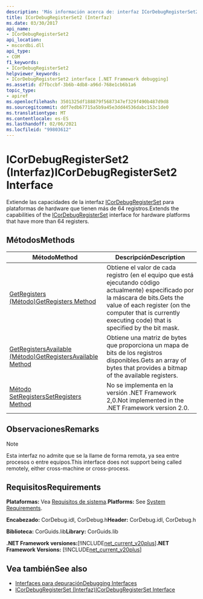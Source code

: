 ```yaml
---
description: 'Más información acerca de: interfaz ICorDebugRegisterSet2'
title: ICorDebugRegisterSet2 (Interfaz)
ms.date: 03/30/2017
api_name:
- ICorDebugRegisterSet2
api_location:
- mscordbi.dll
api_type:
- COM
f1_keywords:
- ICorDebugRegisterSet2
helpviewer_keywords:
- ICorDebugRegisterSet2 interface [.NET Framework debugging]
ms.assetid: d7fbccbf-3b6b-4db8-a96d-768e1cb6b1a6
topic_type:
- apiref
ms.openlocfilehash: 3501325df188879f5687347ef329f490b487d9d8
ms.sourcegitcommit: ddf7edb67715a5b9a45e3dd44536dabc153c1de0
ms.translationtype: MT
ms.contentlocale: es-ES
ms.lasthandoff: 02/06/2021
ms.locfileid: "99803612"
---
```

# <a name="icordebugregisterset2-interface"></a><span data-ttu-id="7b93a-103">ICorDebugRegisterSet2 (Interfaz)</span><span class="sxs-lookup"><span data-stu-id="7b93a-103">ICorDebugRegisterSet2 Interface</span></span>

<span data-ttu-id="7b93a-104">Extiende las capacidades de la interfaz [ICorDebugRegisterSet](icordebugregisterset-interface.md) para plataformas de hardware que tienen más de 64 registros.</span><span class="sxs-lookup"><span data-stu-id="7b93a-104">Extends the capabilities of the [ICorDebugRegisterSet](icordebugregisterset-interface.md) interface for hardware platforms that have more than 64 registers.</span></span>  
  
## <a name="methods"></a><span data-ttu-id="7b93a-105">Métodos</span><span class="sxs-lookup"><span data-stu-id="7b93a-105">Methods</span></span>  
  
|<span data-ttu-id="7b93a-106">Método</span><span class="sxs-lookup"><span data-stu-id="7b93a-106">Method</span></span>|<span data-ttu-id="7b93a-107">Descripción</span><span class="sxs-lookup"><span data-stu-id="7b93a-107">Description</span></span>|  
|------------|-----------------|  
|[<span data-ttu-id="7b93a-108">GetRegisters (Método)</span><span class="sxs-lookup"><span data-stu-id="7b93a-108">GetRegisters Method</span></span>](icordebugregisterset2-getregisters-method.md)|<span data-ttu-id="7b93a-109">Obtiene el valor de cada registro (en el equipo que está ejecutando código actualmente) especificado por la máscara de bits.</span><span class="sxs-lookup"><span data-stu-id="7b93a-109">Gets the value of each register (on the computer that is currently executing code) that is specified by the bit mask.</span></span>|  
|[<span data-ttu-id="7b93a-110">GetRegistersAvailable (Método)</span><span class="sxs-lookup"><span data-stu-id="7b93a-110">GetRegistersAvailable Method</span></span>](icordebugregisterset2-getregistersavailable-method.md)|<span data-ttu-id="7b93a-111">Obtiene una matriz de bytes que proporciona un mapa de bits de los registros disponibles.</span><span class="sxs-lookup"><span data-stu-id="7b93a-111">Gets an array of bytes that provides a bitmap of the available registers.</span></span>|  
|[<span data-ttu-id="7b93a-112">Método SetRegisters</span><span class="sxs-lookup"><span data-stu-id="7b93a-112">SetRegisters Method</span></span>](icordebugregisterset2-setregisters-method.md)|<span data-ttu-id="7b93a-113">No se implementa en la versión .NET Framework 2,0.</span><span class="sxs-lookup"><span data-stu-id="7b93a-113">Not implemented in the .NET Framework version 2.0.</span></span>|  
  
## <a name="remarks"></a><span data-ttu-id="7b93a-114">Observaciones</span><span class="sxs-lookup"><span data-stu-id="7b93a-114">Remarks</span></span>  
  
> [!NOTE]
> <span data-ttu-id="7b93a-115">Esta interfaz no admite que se la llame de forma remota, ya sea entre procesos o entre equipos.</span><span class="sxs-lookup"><span data-stu-id="7b93a-115">This interface does not support being called remotely, either cross-machine or cross-process.</span></span>  
  
## <a name="requirements"></a><span data-ttu-id="7b93a-116">Requisitos</span><span class="sxs-lookup"><span data-stu-id="7b93a-116">Requirements</span></span>  

 <span data-ttu-id="7b93a-117">**Plataformas:** Vea [Requisitos de sistema](../../get-started/system-requirements.md).</span><span class="sxs-lookup"><span data-stu-id="7b93a-117">**Platforms:** See [System Requirements](../../get-started/system-requirements.md).</span></span>  
  
 <span data-ttu-id="7b93a-118">**Encabezado:** CorDebug.idl, CorDebug.h</span><span class="sxs-lookup"><span data-stu-id="7b93a-118">**Header:** CorDebug.idl, CorDebug.h</span></span>  
  
 <span data-ttu-id="7b93a-119">**Biblioteca:** CorGuids.lib</span><span class="sxs-lookup"><span data-stu-id="7b93a-119">**Library:** CorGuids.lib</span></span>  
  
 <span data-ttu-id="7b93a-120">**.NET Framework versiones:**[!INCLUDE[net_current_v20plus](../../../../includes/net-current-v20plus-md.md)]</span><span class="sxs-lookup"><span data-stu-id="7b93a-120">**.NET Framework Versions:** [!INCLUDE[net_current_v20plus](../../../../includes/net-current-v20plus-md.md)]</span></span>  
  
## <a name="see-also"></a><span data-ttu-id="7b93a-121">Vea también</span><span class="sxs-lookup"><span data-stu-id="7b93a-121">See also</span></span>

- [<span data-ttu-id="7b93a-122">Interfaces para depuración</span><span class="sxs-lookup"><span data-stu-id="7b93a-122">Debugging Interfaces</span></span>](debugging-interfaces.md)
- [<span data-ttu-id="7b93a-123">ICorDebugRegisterSet (Interfaz)</span><span class="sxs-lookup"><span data-stu-id="7b93a-123">ICorDebugRegisterSet Interface</span></span>](icordebugregisterset-interface.md)

